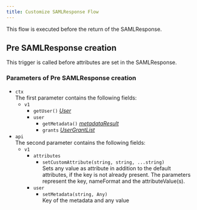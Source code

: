 ```yaml
---
title: Customize SAMLResponse Flow
---
```


This flow is executed before the return of the SAMLResponse.

## Pre SAMLResponse creation

This trigger is called before attributes are set in the SAMLResponse.

### Parameters of Pre SAMLResponse creation

- `ctx`  
  The first parameter contains the following fields:
  - `v1`
    - `getUser()` [*User*](./objects#user)
    - `user`
      - `getMetadata()` [*metadataResult*](./objects#metadata-result)
      - `grants` [*UserGrantList*](./objects#user-grant-list)
- `api`  
  The second parameter contains the following fields:
  - `v1`
    - `attributes`
      - `setCustomAttribute(string, string, ...string)`  
        Sets any value as attribute in addition to the default attributes, if the key is not already present. The parameters represent the key, nameFormat and the attributeValue(s).
    - `user`
      - `setMetadata(string, Any)`  
        Key of the metadata and any value
